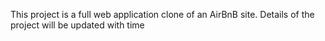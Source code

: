 This project is a full web application clone of an AirBnB site. 
Details of the project will be updated with time
